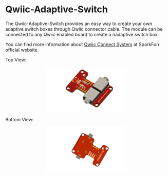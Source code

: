 # Qwiic-Adaptive-Switch

The Qwiic-Adaptive-Switch provides an easy way to create your own adaptive switch boxes through Qwiic connector cable. The module can be connected to any Qwiic enabled board to create a nadaptive switch box.

You can find more information about <a href="https://www.sparkfun.com/qwiic">Qwiic Connect System</a> at SparkFun official website.

Top View:
<p align="center">
<img align="center" src="https://raw.githubusercontent.com/milador/Qwiic-Adaptive-Switch/main/Resources/Qwiic_Adaptive_Switch_Top.png" width="50%" height="50%" alt="FAIO Multiplexer boards"/>
</p>


Bottom View:
<p align="center">
<img align="center" src="https://raw.githubusercontent.com/milador/Qwiic-Adaptive-Switch/main/Resources/Qwiic_Adaptive_Switch_Bottom.png" width="50%" height="50%" alt="FAIO Multiplexer boards"/>
</p>
